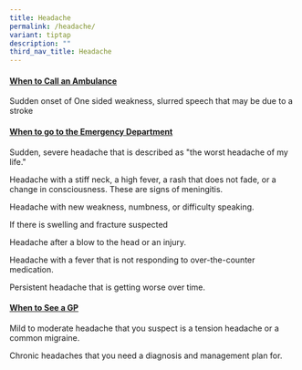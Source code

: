 ```yaml
---
title: Headache
permalink: /headache/
variant: tiptap
description: ""
third_nav_title: Headache
---
```

<h4><strong><u>When to Call an Ambulance</u></strong></h4>
<p></p>
<p>Sudden onset of One sided weakness, slurred speech that may be due to
a stroke</p>
<p></p>
<p></p>
<h4><strong><u>When to go to the Emergency Department</u></strong></h4>
<p></p>
<p>Sudden, severe headache that is described as "the worst headache of my
life."</p>
<p></p>
<p>Headache with a stiff neck, a high fever, a rash that does not fade, or
a change in consciousness. These are signs of meningitis.</p>
<p></p>
<p>Headache with new weakness, numbness, or difficulty speaking.</p>
<p></p>
<p>If there is swelling and fracture suspected</p>
<p></p>
<p>Headache after a blow to the head or an injury.</p>
<p></p>
<p>Headache with a fever that is not responding to over-the-counter medication.</p>
<p></p>
<p>Persistent headache that is getting worse over time.</p>
<p></p>
<h4><strong><u>When to See a GP</u></strong></h4>
<p></p>
<p></p>
<p>Mild to moderate headache that you suspect is a tension headache or a
common migraine.</p>
<p></p>
<p>Chronic headaches that you need a diagnosis and management plan for.</p>
<p></p>